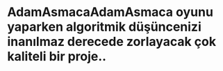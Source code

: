 # AdamAsmacaAdamAsmaca oyunu yaparken algoritmik düşüncenizi inanılmaz derecede zorlayacak çok kaliteli bir proje..
